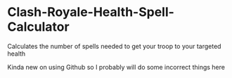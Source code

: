 # Clash-Royale-Health-Spell-Calculator
Calculates the number of spells needed to get your troop to your targeted health

Kinda new on using Github so I probably will do some incorrect things here
